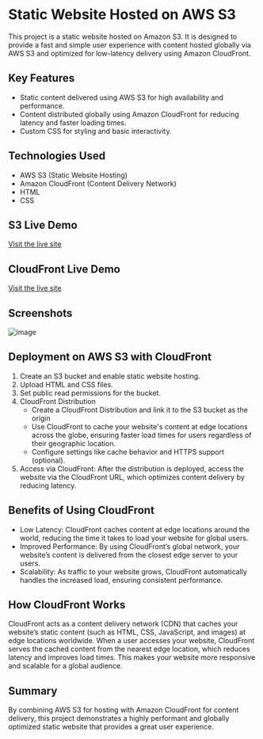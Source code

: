 # Static Website Hosted on AWS S3

This project is a static website hosted on Amazon S3. It is designed to provide a fast and simple user experience with content hosted globally via AWS S3 and optimized for low-latency delivery using Amazon CloudFront.

## Key Features
- Static content delivered using AWS S3 for high availability and performance.
- Content distributed globally using Amazon CloudFront for reducing latency and faster loading times.
- Custom CSS for styling and basic interactivity.

## Technologies Used
- AWS S3 (Static Website Hosting)
- Amazon CloudFront (Content Delivery Network)
- HTML
- CSS

## S3 Live Demo
[Visit the live site](https://web-buck-proj.s3.amazonaws.com/S3-static-hosting/index.html)

## CloudFront Live Demo
[Visit the live site](https://d251w67tkq18qq.cloudfront.net/)

## Screenshots
![image](https://github.com/user-attachments/assets/c2907a80-946b-484f-941a-2e79f42f62f4)

## Deployment on AWS S3 with CloudFront
1. Create an S3 bucket and enable static website hosting.
2. Upload HTML and CSS files.
3. Set public read permissions for the bucket.
4. CloudFront Distribution
   - Create a CloudFront Distribution and link it to the S3 bucket as the origin
   - Use CloudFront to cache your website's content at edge locations across the globe, ensuring faster load times for users regardless of their geographic 
      location.
   - Configure settings like cache behavior and HTTPS support (optional).
5. Access via CloudFront: After the distribution is deployed, access the website via the CloudFront URL, which optimizes content delivery by reducing latency.

## Benefits of Using CloudFront
- Low Latency: CloudFront caches content at edge locations around the world, reducing the time it takes to load your website for global users.
- Improved Performance: By using CloudFront’s global network, your website’s content is delivered from the closest edge server to your users.
- Scalability: As traffic to your website grows, CloudFront automatically handles the increased load, ensuring consistent performance.

## How CloudFront Works
CloudFront acts as a content delivery network (CDN) that caches your website’s static content (such as HTML, CSS, JavaScript, and images) at edge locations worldwide. When a user accesses your website, CloudFront serves the cached content from the nearest edge location, which reduces latency and improves load times. This makes your website more responsive and scalable for a global audience.

## Summary
By combining AWS S3 for hosting with Amazon CloudFront for content delivery, this project demonstrates a highly performant and globally optimized static website that provides a great user experience.
